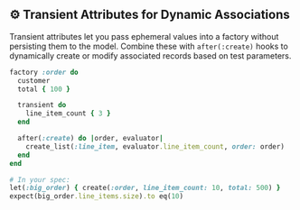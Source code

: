 ## ⚙️ Transient Attributes for Dynamic Associations

Transient attributes let you pass ephemeral values into a factory without persisting them to the model. Combine these with `after(:create)` hooks to dynamically create or modify associated records based on test parameters.

```ruby
factory :order do
  customer
  total { 100 }

  transient do
    line_item_count { 3 }
  end

  after(:create) do |order, evaluator|
    create_list(:line_item, evaluator.line_item_count, order: order)
  end
end

# In your spec:
let(:big_order) { create(:order, line_item_count: 10, total: 500) }
expect(big_order.line_items.size).to eq(10)
```